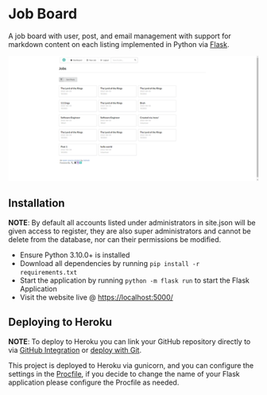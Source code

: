 # Job Board
 A job board with user, post, and email management with support for markdown content on each listing implemented in Python via [Flask](https://flask.palletsprojects.com/).

<p align=center>
<img src="preview.png" width=800>
</p>

## Installation
**NOTE**: By default all accounts listed under administrators in site.json will be given access to register, they are also super administrators and cannot be delete from the database, nor can their permissions be modified.

- Ensure Python 3.10.0+ is installed
- Download all dependencies by running `pip install -r requirements.txt`
- Start the application by running `python -m flask run` to start the Flask Application
- Visit the website live @ [https://localhost:5000/](https://localhost:5000/)

## Deploying to Heroku
**NOTE**: To deploy to Heroku you can link your GitHub repository directly to via [GitHub Integration](https://devcenter.heroku.com/articles/github-integration#enabling-github-integration) or [deploy with Git](https://devcenter.heroku.com/articles/git).

This project is deployed to Heroku via gunicorn, and you can configure the settings in the [Procfile](Procfile), if you decide to change the name of your Flask application please configure the Procfile as needed.
